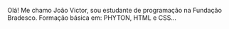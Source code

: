 Olá! Me chamo João Victor, sou estudante de programação na Fundação Bradesco.
Formação básica em: PHYTON, HTML e CSS... 

<!--
**JoaoVictorBFarias/JoaoVictorBFarias** is a ✨ _special_ ✨ repository because its `README.md` (this file) appears on your GitHub profile.

Here are some ideas to get you started:

- 🔭 I’m currently working on ...
- 🌱 I’m currently learning ...
- 👯 I’m looking to collaborate on ...
- 🤔 I’m looking for help with ...
- 💬 Ask me about ...
- 📫 How to reach me: ...
- 😄 Pronouns: ...
- ⚡ Fun fact: ...
-->
